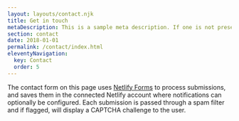 ```yaml
---
layout: layouts/contact.njk
title: Get in touch
metaDescription: This is a sample meta description. If one is not present in your page/post's front matter, the default metadata.description will be used instead.
section: contact
date: 2018-01-01
permalink: /contact/index.html
eleventyNavigation:
  key: Contact
  order: 5
---
```

The contact form on this page uses [Netlify Forms](https://www.netlify.com/docs/form-handling/) to process submissions,
and saves them in the connected Netlify account where notifications can
optionally be configured. Each submission is passed through a spam filter and
if flagged, will display a CAPTCHA challenge to the user.
